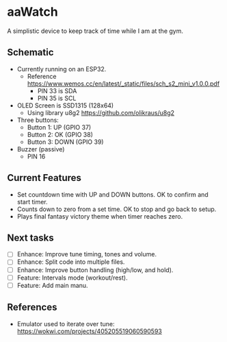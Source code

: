 # aaWatch

A simplistic device to keep track of time while I am at the gym.


## Schematic
- Currently running on an ESP32.
	- Reference <https://www.wemos.cc/en/latest/_static/files/sch_s2_mini_v1.0.0.pdf>
		- PIN 33 is SDA
		- PIN 35 is SCL
- OLED Screen is SSD1315 (128x64)
	- Using library u8g2 <https://github.com/olikraus/u8g2>
- Three buttons:
	- Button 1: UP (GPIO 37)
	- Button 2: OK (GPIO 38)
	- Button 3: DOWN (GPIO 39)
- Buzzer (passive)
	- PIN 16

## Current Features
- Set countdown time with UP and DOWN buttons. OK to confirm and start timer.
- Counts down to zero from a set time. OK to stop and go back to setup.
- Plays final fantasy victory theme when timer reaches zero.

## Next tasks
- [ ] Enhance: Improve tune timing, tones and volume.
- [ ] Enhance: Split code into multiple files.
- [ ] Enhance: Improve button handling (high/low, and hold).
- [ ] Feature: Intervals mode (workout/rest).
- [ ] Feature: Add main manu.

## References
- Emulator used to iterate over tune: <https://wokwi.com/projects/405205519060590593>
